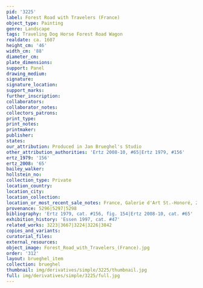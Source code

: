 ```yaml
---
pid: '3225'
label: Forest Road with Travelers (France)
object_type: Painting
genre: Landscape
tags: Traveling Dog Horse Forest Road Wagon
realdate: ca. 1607
height_cm: '46'
width_cm: '88'
diameter_cm: 
plate_dimensions: 
support: Panel
drawing_medium: 
signature: 
signature_location: 
support_marks: 
further_inscription: 
collaborators: 
collaborator_notes: 
collectors_patrons: 
print_type: 
print_notes: 
printmaker: 
publisher: 
states: 
our_attribution: Produced in Jan Brueghel's Studio
other_attribution_authorities: 'Ertz 2008-10, #65|Ertz 1979, #156'
ertz_1979: '156'
ertz_2008: '65'
bailey_walker: 
hollstein_no: 
collection_type: Private
location_country: 
location_city: 
location_collection: 
location_or_most_recent_sale_notes: France, Galerie d'Art St.-Honoré, 2012
provenance: 5296|5297|5298
bibliography: 'Ertz 1979, cat. #156, fig. 154|Ertz 2008-10, cat. #65'
exhibition_history: 'Essen 1997, cat. #47'
related_works: 3223|3667|3224|3226|3842
copies_and_variants: 
curatorial_files: 
external_resources: 
object_image: Forest_Road_with_Travelers_(France).jpg
order: '312'
layout: brueghel_item
collection: brueghel
thumbnail: img/derivatives/simple/3225/thumbnail.jpg
full: img/derivatives/simple/3225/full.jpg
---
```

